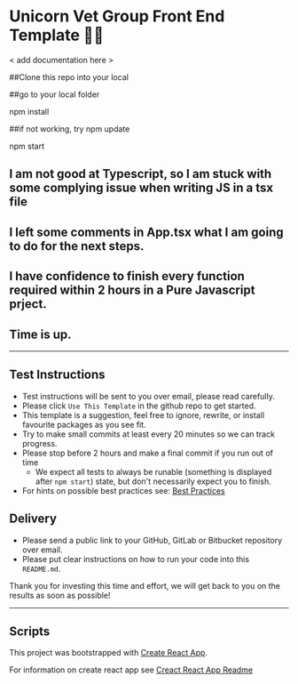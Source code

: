 # Unicorn Vet Group Front End Template 🦄🚀

< add documentation here >

##Clone this repo into your local 

##go to your local folder

npm install

##if not working, try npm update

npm start

## I am not good at Typescript, so I am stuck with some complying issue when writing JS in a tsx file 
## I left some comments in App.tsx  what I am going to do for the next steps.
## I have confidence to finish every function required within 2 hours in a Pure Javascript prject.
## Time is up.


---

## Test Instructions

- Test instructions will be sent to you over email, please read carefully.
- Please click `Use This Template` in the github repo to get started.
- This template is a suggestion, feel free to ignore, rewrite, or install favourite packages as you see fit.
- Try to make small commits at least every 20 minutes so we can track progress.
- Please stop before 2 hours and make a final commit if you run out of time
  - We expect all tests to always be runable (something is displayed after `npm start`) state, but don't necessarily expect you to finish.
- For hints on possible best practices see: [Best Practices](./Best_Practices.md)

## Delivery

- Please send a public link to your GitHub, GitLab or Bitbucket repository over email.
- Please put clear instructions on how to run your code into this `README.md`.

Thank you for investing this time and effort, we will get back to you on the results as soon as possible!

---

## Scripts

This project was bootstrapped with [Create React App](https://github.com/facebook/create-react-app).

For information on create react
app see [Creact React App Readme](./Create_React_App.md)
